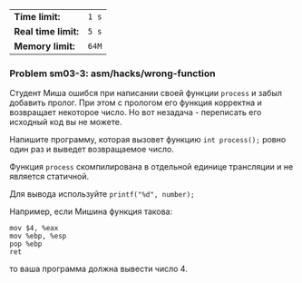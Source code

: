 |                      |       |
|----------------------|-------|
| **Time limit:**      | `1 s` |
| **Real time limit:** | `5 s` |
| **Memory limit:**    | `64M` |


### Problem sm03-3: asm/hacks/wrong-function

Студент Миша ошибся при написании своей функции `process` и забыл добавить пролог. При этом с
прологом его функция корректна и возвращает некоторое число. Но вот незадача - переписать его
исходный код вы не можете.

Напишите программу, которая вызовет функцию `int process();` ровно один раз и выведет возвращаемое
число.

Функция `process` скомпилирована в отдельной единице трансляции и не является статичной.

Для вывода используйте `printf("%d", number);`

Например, если Мишина функция такова:

    
    
    mov $4, %eax
    mov %ebp, %esp
    pop %ebp
    ret

то ваша программа должна вывести число 4.

